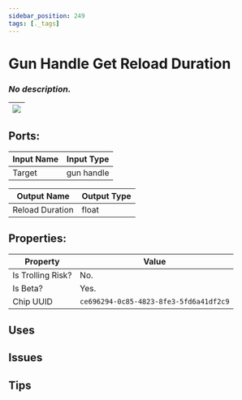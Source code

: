 ```yaml
---
sidebar_position: 249
tags: [._tags]
---
```


# Gun Handle Get Reload Duration


### *No description.*

| ![](https://images-ext-2.discordapp.net/external/MPmIaQzlEPmgGWlgi-WxBBXt0Bjv_zWPkg1y1f_sy3s/https/www.recroomcircuits.com/image/circuit/absolute-value?width=206&height=108) |
|-----|

## Ports:

| Input Name | Input Type |
|-----------|-----------|
| Target | gun handle |

| Output Name | Output Type |
|-----------|-----------|
| Reload Duration | float |

## Properties:

| Property  | Value |
|-------------------|-----------|
| Is Trolling Risk? | No. |
| Is Beta? | Yes. |
| Chip UUID | `ce696294-0c85-4823-8fe3-5fd6a41df2c9` |

## Uses

## Issues

## Tips